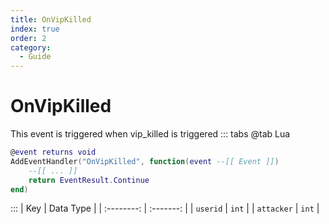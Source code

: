 ```yaml
---
title: OnVipKilled
index: true
order: 2
category:
  - Guide
---
```


# OnVipKilled
This event is triggered when vip_killed is triggered
::: tabs
@tab Lua
```lua
@event returns void
AddEventHandler("OnVipKilled", function(event --[[ Event ]])
    --[[ ... ]]
    return EventResult.Continue
end)
```

:::
|     Key    | Data Type |
| :--------: | :-------: |
|  `userid`  |   `int`   |
| `attacker` |   `int`   |
